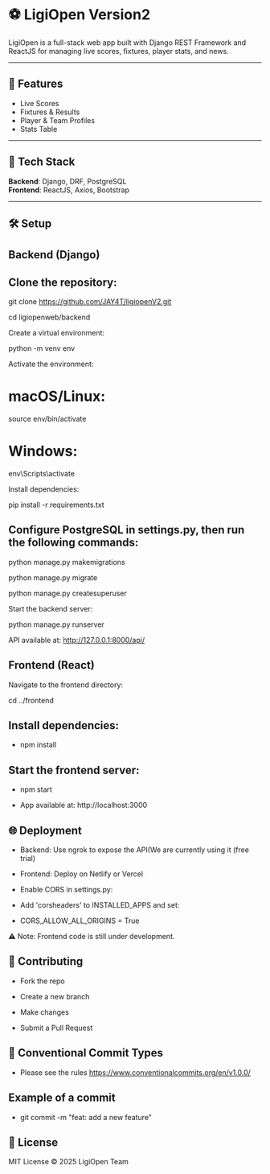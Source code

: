 # ⚽ LigiOpen Version2

LigiOpen is a full-stack web app built with Django REST Framework and ReactJS for managing live scores, fixtures, player stats, and news.

---

## 🌟 Features

- Live Scores  
- Fixtures & Results  
- Player & Team Profiles  
- Stats Table  

---

## 🚀 Tech Stack

**Backend**: Django, DRF, PostgreSQL  
**Frontend**: ReactJS, Axios, Bootstrap  

---

## 🛠️ Setup

## Backend (Django)

## Clone the repository:

git clone https://github.com/JAY4T/ligiopenV2.git

cd ligiopenweb/backend

Create a virtual environment:


python -m venv env

Activate the environment:

# macOS/Linux:


source env/bin/activate
# Windows:


env\Scripts\activate


Install dependencies:


pip install -r requirements.txt

## Configure PostgreSQL in settings.py, then run the following commands:


python manage.py makemigrations

python manage.py migrate

python manage.py createsuperuser

Start the backend server:


python manage.py runserver

API available at: http://127.0.0.1:8000/api/

## Frontend (React)

Navigate to the frontend directory:


cd ../frontend

## Install dependencies:


- npm install

## Start the frontend server:


- npm start

- App available at: http://localhost:3000

## 🌐 Deployment

- Backend: Use ngrok to expose the API(We are currently using it (free trial)

- Frontend: Deploy on Netlify or Vercel

- Enable CORS in settings.py:

- Add 'corsheaders' to INSTALLED_APPS and set:


- CORS_ALLOW_ALL_ORIGINS = True

⚠️ Note: Frontend code is still under development.

## 🤝 Contributing

-  Fork the repo

- Create a new branch
  
-  Make changes

- Submit a Pull Request

## 📌 Conventional Commit Types

- Please see the rules   https://www.conventionalcommits.org/en/v1.0.0/

## Example of a commit

- git commit -m "feat: add a new feature"


## 🪪 License


MIT License © 2025 LigiOpen Team
